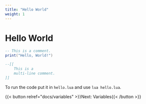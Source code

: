 ```yaml
---
title: "Hello World"
weight: 1
---
```


# Hello World

```lua
-- This is a comment.
print("Hello, World!")

--[[
    This is a
    multi-line comment.
]]
```

To run the code put it in `hello.lua` and use `lua hello.lua`.

{{< button relref="docs/variables"  >}}Next: Variables{{< /button >}}
